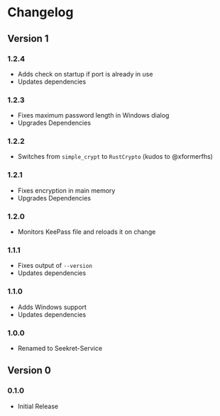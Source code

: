 # Changelog

## Version 1

### 1.2.4

* Adds check on startup if port is already in use
* Updates dependencies

### 1.2.3

* Fixes maximum password length in Windows dialog
* Upgrades Dependencies

### 1.2.2

* Switches from `simple_crypt` to `RustCrypto` (kudos to @xformerfhs)

### 1.2.1

* Fixes encryption in main memory
* Upgrades Dependencies

### 1.2.0

* Monitors KeePass file and reloads it on change

### 1.1.1

* Fixes output of `--version`
* Updates dependencies

### 1.1.0

* Adds Windows support
* Updates dependencies

### 1.0.0

* Renamed to Seekret-Service

## Version 0

### 0.1.0

* Initial Release
